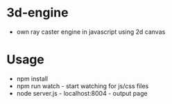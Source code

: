 # 3d-engine
- own ray caster engine in javascript using 2d canvas
# Usage
- npm install
- npm run watch - start watching for js/css files
- node server.js - localhost:8004 - output page
